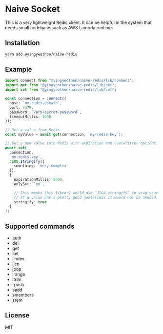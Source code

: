 # Naive Socket

This is a very lightweight Redis client. It can be helpful in the system that needs small codebase such as AWS Lambda runtime.

## Installation

```bash
yarn add @yingyeothon/naive-redis
```

## Example

```typescript
import connect from "@yingyeothon/naive-redis/lib/connect";
import get from "@yingyeothon/naive-redis/lib/get";
import set from "@yingyeothon/naive-redis/lib/set";

const connection = connect({
  host: `my.redis.domain`,
  port: 6379,
  password: `very-secret-password`,
  timeoutMillis: 1000
});

// Get a value from Redis
const myValue = await get(connection, `my-redis-key`);

// Set a new value into Redis with expiration and overwritten options.
await set(
  connection,
  `my-redis-key`,
  JSON.stringify({
    something: `very-complex`
  }),
  {
    expirationMillis: 5000,
    onlySet: `xx`,

    // This means this library would use `JSON.stringify` to wrap your value with `"` character with escaping.
    // If a value has a pretty good quotations it would not be needed.
    stringify: true
  }
);
```

## Supported commands

- auth
- del
- get
- set
- lindex
- llen
- lpop
- lrange
- ltrim
- rpush
- sadd
- smembers
- srem

## License

MIT
